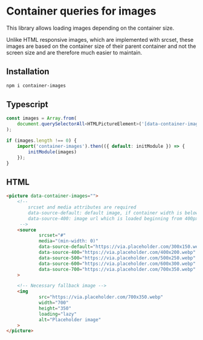 # Container queries for images

This library allows loading images depending on the container size. 

Unlike HTML responsive images, which are implemented with srcset, 
these images are based on the container size of their parent container 
and not the screen size and are therefore much easier to maintain.

## Installation
```bash
npm i container-images
```

## Typescript

```ts
const images = Array.from(
    document.querySelectorAll<HTMLPictureElement>('[data-container-images]'),
);

if (images.length !== 0) {
    import('container-images').then(({ default: initModule }) => {
        initModule(images)
    });
}
```

## HTML

```html
<picture data-container-images="">
    <!-- 
        srcset and media attributes are required
        data-source-default: default image, if container width is below 400px
        data-source-400: image url which is loaded beginning from 400px container width
     -->
    <source
            srcset="#"
            media="(min-width: 0)"
            data-source-default="https://via.placeholder.com/300x150.webp"
            data-source-400="https://via.placeholder.com/400x200.webp"
            data-source-500="https://via.placeholder.com/500x250.webp"
            data-source-600="https://via.placeholder.com/600x300.webp"
            data-source-700="https://via.placeholder.com/700x350.webp"
    >

    <!-- Necessary fallback image -->
    <img
            src="https://via.placeholder.com/700x350.webp"
            width="700"
            height="350"
            loading="lazy"
            alt="Placeholder image"
    >
</picture>
```
